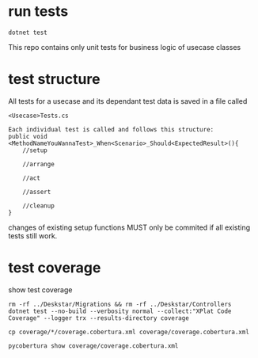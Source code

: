# run tests

```
dotnet test
```

This repo contains only unit tests for business logic of usecase classes

# test structure

All tests for a usecase and its dependant test data is saved in a file called

```
<Usecase>Tests.cs

Each individual test is called and follows this structure:
public void <MethodNameYouWannaTest>_When<Scenario>_Should<ExpectedResult>(){
    //setup

    //arrange

    //act

    //assert

    //cleanup
}

```

changes of existing setup functions MUST only be commited if all existing tests still work.

# test coverage

show test coverage

```
rm -rf ../Deskstar/Migrations && rm -rf ../Deskstar/Controllers
dotnet test --no-build --verbosity normal --collect:"XPlat Code Coverage" --logger trx --results-directory coverage

cp coverage/*/coverage.cobertura.xml coverage/coverage.cobertura.xml

pycobertura show coverage/coverage.cobertura.xml
```
